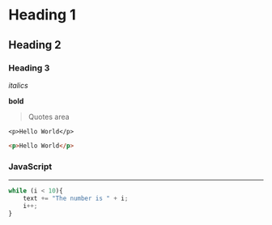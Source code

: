 # Heading 1

## Heading 2

### Heading 3

*italics*

**bold**

> Quotes area


`<p>Hello World</p>`


```html
<p>Hello World</p>
```

### JavaScript
---

```javascript
while (i < 10){
    text += "The number is " + i;
    i++;
}

 ```